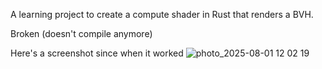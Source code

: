 A learning project to create a compute shader in Rust that renders a BVH.

Broken (doesn't compile anymore)

Here's a screenshot since when it worked
![photo_2025-08-01 12 02 19](https://github.com/user-attachments/assets/42682a33-f1be-4e44-bb97-db5b08c368c6)
